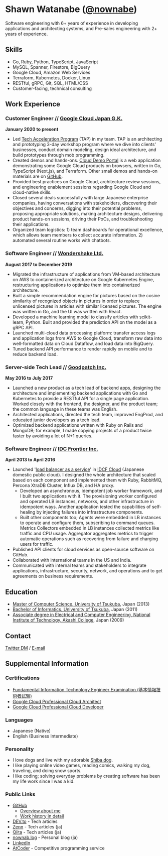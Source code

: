# Shawn Watanabe ([@nownabe](https://github.com/nownabe))

Software engineering with 6+ years of experience in developing applications and architecting systems, and Pre-sales engineering with 2+ years of experience.

## Skills

* Go, Ruby, Python, TypeScript, JavaScript
* MySQL, Spanner, Firestore, BigQuery
* Google Cloud, Amazon Web Services
* Terraform, Kubernetes, Docker, Linux
* RESTful, gRPC, Git, SQL, HTML/CSS
* Customer-facing, technical consulting

## Work Experience
### Customer Engineer // [Google Cloud Japan G.K.](https://cloud.google.com)

**January 2020 to present**

* Led [Tech Acceleration Program](https://cloud.google.com/solutions/in-house-development-support)
  (TAP) in my team. TAP is an architecting and prototyping 3-day workshop program where we dive
  into clients' businesses, conduct domain modeling, design ideal architecture, and build prototypes
  through mob programming.
* Created demos and hands-ons. [Cloud Demo Portal](https://github.com/GoogleCloudPlatform/appengine-cloud-demo-portal) is a web application demonstrating some Google Cloud products on browsers, written in Go, TypeScript (Next.js), and Terraform. Other small demos and hands-on materials are on [GitHub](https://github.com/orgs/ShawnLabo/repositories).
* Provided best practices on Google Cloud, architecture review sessions, and engineering enablement
  sessions regarding Google Cloud and cloud-native skills.
* Closed several deals successfully with large Japanese enterprise companies, having conversations
  with stakeholders, discovering their objectives and concerns, digging into their potential problems,
  proposing appropriate solutions, making architecture designs, delivering product hands-on
  sessions, driving their PoCs, and troubleshooting their applications.
* Organized team logistics: 1) team dashboards for operational excellence, which allows team members to collect accurate information. 2) automated several routine works with chatbots.

### Software Engineer // [Wondershake Ltd.](https://wondershake.com/)

**August 2017 to December 2019**

* Migrated the infrastructure of applications from VM-based architecture on AWS to containerized architecture on Google Kubernetes Engine, restructuring applications to optimize them into containerized architecture.
* Built a simple recommendation engine for pictures based on the cosine similarity of recognized objects in pictures in order to replace unlicensed pictures in articles with similar licensed pictures. The engine was written in Go, and the UI was written with React.
* Developed a machine learning model to classify articles with scikit-learn, Python. Built and provided the prediction API on the model as a gRPC API.
* Launched multi-cloud data processing platform: transfer access logs and application logs from AWS to Google Cloud, transform raw data into well-formatted data on Cloud Dataflow, and load data into BigQuery.
* Tuned backend API performance to render rapidly on mobile and to reduce backend load.

### Server-side Tech Lead // [Goodpatch Inc.](https://global.goodpatch.com/)

**May 2016 to July 2017**

* Launched a new product as a tech lead of backend apps, designing the architecture and implementing backend applications with Go and Kubernetes to provide a RESTful API for a single page application. Worked closely with the frontend, the designer, and the product team; the common language in these teams was English.
* Architected applications, directed the tech team, improved EngProd, and educated junior developers as a tech lead.
* Optimized backend applications written with Ruby on Rails and MongoDB; for example, I made copying projects of a product twice faster by avoiding a lot of N+1 queries.

### Software Engineer // [IDC Frontier Inc.](https://www.idcf.jp/en/company/)

**April 2013 to April 2016**

* Launched '[load balancer as a service](https://www.idcf.jp/cloud/ilb/)' in [IDCF Cloud](https://www.idcf.jp/en/cloud/) (Japanese domestic public cloud). I designed the whole architecture that scaled based on each component and implemented them with Ruby, RabbitMQ, Percona XtraDB Cluster, Influx DB, and HA proxy. 
  * Developed an asynchronous, idempotent job worker framework, and I built two applications with it. The provisioning worker configured and operated LB instances, networks, and other infrastructure in idempotent ways. Another application tested the capabilities of self-healing by injecting failures into infrastructure components.
  * Built other components too; Agents were embedded in LB instances to operate and configure them, subscribing to command queues. Metrics Collectors embedded in LB instances collected metrics like traffic and CPU usage. Aggregator aggregates metrics to trigger automatic operations such as recovering from failure and charging users for traffic.
* Published API clients for cloud services as open-source software on GitHub.
* Collaborated with international teams in the US and India.
* Communicated with internal teams and stakeholders to integrate applications, infrastructure, security, network, and operations and to get agreements on business requirements.

## Education

* [Master of Computer Science, University of Tsukuba](https://www.cs.tsukuba.ac.jp/english/), Japan (2013)
* [Bachelor of Informatics, University of Tsukuba](https://inf.tsukuba.ac.jp/en/), Japan (2011)
* [Associate degree in Electrical and Computer Engineering, National Institute of Technology, Akashi College](https://www.akashi.ac.jp/english/dept/el.html), Japan (2009)

## Contact

[Twitter DM](https://twitter.com/nownabe) / [E-mail](mailto:nownabe+resume@gmail.com)

## Supplemental Information

### Certifications

* [Fundamental Information Technology Engineer Examination (基本情報技術者試験)](https://www.jitec.ipa.go.jp/1_11seido/fe.html)
* [Google Cloud Professional Cloud Architect](https://www.credential.net/c16adb17-3b1d-4329-97f9-243b39fd517b)
* [Google Cloud Professional Cloud Developer](https://www.credential.net/7f61b6fd-ee70-479f-8155-7e8976dce36e)

### Languages

* Japanese (Native)
* English (Business Intermediate)

### Personality

* I love dogs and live with my adorable [Shiba dog](https://www.instagram.com/shibadogruby/).
* I like playing online video games, reading comics, walking my dog, traveling, and doing snow sports.
* I like coding; solving everyday problems by creating software has been my life work since I was a kid.

### Public Links

* [GitHub](https://github.com/nownabe)
  * [Overview about me](https://github.com/nownabe/nownabe/blob/main/README.md)
  * [Work history in detail](https://github.com/nownabe/nownabe/blob/main/WORK_HISTORY.md)
* [DEV.to](https://dev.to/nownabe) - Tech articles
* [Zenn](https://zenn.dev/nownabe) - Tech articles (ja)
* [Qiita](https://qiita.com/nownabe) - Tech articles (ja)
* [nownab.log](https://blog.nownabe.com/) - Personal blog (ja)
* [LinkedIn](https://www.linkedin.com/in/nownabe/)
* [AtCoder](https://atcoder.jp/users/nownabe) - Competitive programming service

